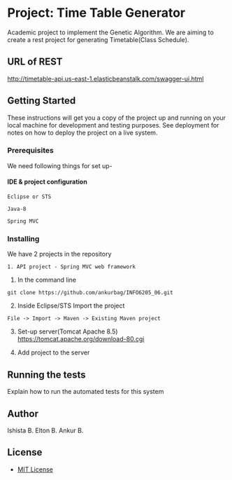 # Project: Time Table Generator 
Academic project to implement the Genetic Algorithm. We are aiming to create a rest project for generating Timetable(Class Schedule).

## URL of REST
http://timetable-api.us-east-1.elasticbeanstalk.com/swagger-ui.html

## Getting Started

These instructions will get you a copy of the project up and running on your local machine for development and testing purposes. See deployment for notes on how to deploy the project on a live system.

### Prerequisites

We need following things for set up-

#### IDE & project configuration
```
Eclipse or STS
```
```
Java-8
```
```
Spring MVC
```

### Installing

We have 2 projects in the repository

```
1. API project - Spring MVC web framework
```
1) In the command line
```
git clone https://github.com/ankurbag/INFO6205_06.git
```
2) Inside Eclipse/STS Import the project
```
File -> Import -> Maven -> Existing Maven project
```
3) Set-up server(Tomcat Apache 8.5) https://tomcat.apache.org/download-80.cgi

4) Add project to the server

## Running the tests

Explain how to run the automated tests for this system

## Author
Ishista B.
Elton B.
Ankur B.

## License
* [MIT License](http://www.opensource.org/licenses/mit-license.php)
 
